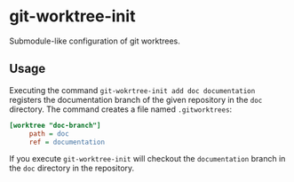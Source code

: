 # git-worktree-init

Submodule-like configuration of git worktrees.

## Usage

Executing the command `git-wokrtree-init add doc documentation` registers the
documentation branch of the given repository in the `doc` directory. The command
creates a file named `.gitworktrees`:

``` ini
[worktree "doc-branch"]
     path = doc
     ref = documentation
```

If you execute `git-worktree-init` will checkout the `documentation` branch in the
`doc` directory in the repository.
